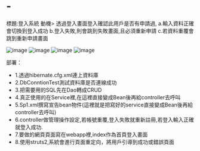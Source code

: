 # -
標題:登入系統
動機>
透過登入畫面登入確認此用戶是否有申請過,
a.輸入資料正確會切換到登入成功
b.登入失敗,則會跳到失敗畫面,且必須重新申請
c.若資料重覆會跳到重新申請畫面






![image](https://github.com/user-attachments/assets/716adeb1-41bd-4402-86c3-caafcfa90062)
![image](https://github.com/user-attachments/assets/dc2b9299-d0ff-4177-813f-9b1d5fd63a9f)
![image](https://github.com/user-attachments/assets/7139b557-73bd-4484-b4f4-cef2d68081c8)
![image](https://github.com/user-attachments/assets/bee42aea-a5da-4d18-81cf-aa56703f7a5d)

部署：
*  1.透過hibernate.cfg.xml連上資料庫
*  2.DbConntionTest測試資料庫是否連線成功
*  3.把需要用的SQL先在Dao轉成CRUD
*  4.真正使用的在Service裡,在這裡直接變成Bean後再給controller去呼叫
*  5.Sp1.xml撰寫宣告bean物件(這裡就是把寫好的service直接變成Bean後再給controller去呼叫)
*  6.controller做管理操作設定,若帳號重覆,登入失敗就重新註冊,若登入輸入正確就登入成功.
*  7.要做的網頁頁面寫在webapp裡,index作為首頁登入畫面
*  8.使用struts2,系統會進行頁面重定向，將用戶引導到成功或錯誤頁面
